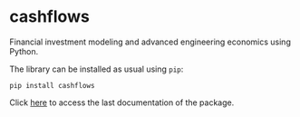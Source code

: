 # cashflows
Financial investment modeling and advanced engineering economics using Python.

The library can be installed as usual using `pip`:

    pip install cashflows


Click [here](http://cashflows.readthedocs.io/en/latest/) to access the
last documentation of the package.
